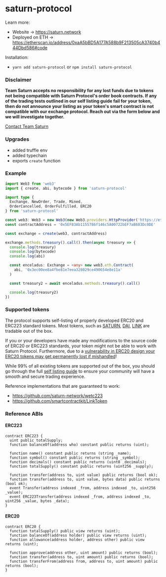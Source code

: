 # saturn-protocol

Learn more:

* Website -> https://saturn.network
* Deployed on ETH -> https://etherscan.io/address/0xaA5bBD5A177A588b9F213505cA3740b444Dbd586#code

Installation:

* `yarn add saturn-protocol` or `npm install saturn-protocol`

### Disclaimer

**Team Saturn accepts no responsibility for any lost funds due to tokens not being compatible with Saturn Protocol's order book contracts. If any of the trading tests outlined in our self listing guide fail for your token, then do not announce your listing as your token's smart contract is not compatible with our exchange protocol. Reach out via the form below and we will investigate together.**

[Contact Team Saturn](https://forms.gle/QjtUYcbttCeyUfK48)


### Upgrades
* added truffle env
* added typechain
* exports `create` function

### Example

```ts
import Web3 from 'web3'
import { create, abi, bytecode } from 'saturn-protocol'

import type { 
  Exchange, NewOrder, Trade, Mined,
  OrderCancelled, OrderFulfilled, ERC20
} from 'saturn-protocol'

const web3: Web3 = new Web3(new Web3.providers.HttpProvider('https://ethercluster.com/etc'))
const contractAddress = '0x5EF83Ab1155786f146c5A00722bEF7aB683Dc0DE'

const exchange = create(web3, contractAddress)

exchange.methods.treasury().call().then(async treasury => {
  console.log(treasury)
  console.log(bytecode)
  console.log(abi)

  const enceladus: Exchange = <any> new web3.eth.Contract(
    abi, '0x3ec00ee8a4fbe81e7eea328029ce490654e8e11a'
  )

  const treasury2 = await enceladus.methods.treasury().call()

  console.log(treasury2)
})


```
### Supported tokens

The protocol supports self-listing of properly developed ERC20 and ERC223 standard tokens. Most tokens, such as [SATURN](https://etherscan.io/token/0xb9440022a095343b440d590fcd2d7a3794bd76c8), [DAI](https://etherscan.io/token/0x6b175474e89094c44da98b954eedeac495271d0f), [LINK](https://etherscan.io/token/0x514910771af9ca656af840dff83e8264ecf986ca) are tradable out of the box.

If you or your developers have made any modifications to the source code of ERC20 or ERC223 standards, your token might not be able to work with Saturn Protocol. Furthermore, due to a [vulnerability in ERC20 design your ERC20 tokens may get permanently lost if mishandled](https://www.saturn.network/blog/advantages-of-erc223-tokens/)!

While 99% of all existing tokens are supported out of the box, you should go through the full [self listing guide](https://www.saturn.network/blog/token-self-listing-guide/) to ensure your community will have a smooth and secure trading experience.

Reference implementations that are guaranteed to work:

* https://github.com/saturn-network/wetc223
* https://github.com/smartcontractkit/LinkToken

### Reference ABIs

#### ERC223

```solidity
contract ERC223 {
  uint public totalSupply;
  function balanceOf(address who) constant public returns (uint);

  function name() constant public returns (string _name);
  function symbol() constant public returns (string _symbol);
  function decimals() constant public returns (uint8 _decimals);
  function totalSupply() constant public returns (uint256 _supply);

  function transfer(address to, uint value) public returns (bool ok);
  function transfer(address to, uint value, bytes data) public returns (bool ok);
  event Transfer(address indexed _from, address indexed _to, uint256 _value);
  event ERC223Transfer(address indexed _from, address indexed _to, uint256 _value, bytes _data);
}
```

#### ERC20

```solidity
contract ERC20 {
  function totalSupply() public view returns (uint);
  function balanceOf(address holder) public view returns (uint);
  function allowance(address holder, address other) public view returns (uint);

  function approve(address other, uint amount) public returns (bool);
  function transfer(address to, uint amount) public returns (bool);
  function transferFrom(address from, address to, uint amount) public returns (bool);
}
```
